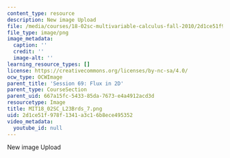 ```yaml
---
content_type: resource
description: New image Upload
file: /media/courses/18-02sc-multivariable-calculus-fall-2010/2d1ce51f978f1341a3c16b8ece495352_MIT18_02SC_L23Brds_7.png
file_type: image/png
image_metadata:
  caption: ''
  credit: ''
  image-alt: ''
learning_resource_types: []
license: https://creativecommons.org/licenses/by-nc-sa/4.0/
ocw_type: OCWImage
parent_title: 'Session 69: Flux in 2D'
parent_type: CourseSection
parent_uid: 667a15fc-5433-85da-7673-e4a4912acd3d
resourcetype: Image
title: MIT18_02SC_L23Brds_7.png
uid: 2d1ce51f-978f-1341-a3c1-6b8ece495352
video_metadata:
  youtube_id: null
---
```

New image Upload